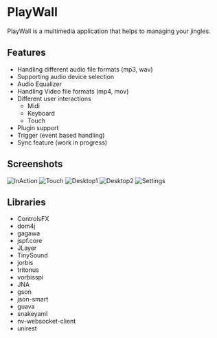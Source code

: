 # PlayWall

PlayWall is a multimedia application that helps to managing your jingles. 

## Features
- Handling different audio file formats (mp3, wav)
- Supporting audio device selection
- Audio Equalizer
- Handling Video file formats (mp4, mov)
- Different user interactions
  - Midi
  - Keyboard
  - Touch
- Plugin support
- Trigger (event based handling)
- Sync feature (work in progress) 

## Screenshots
![InAction](https://tobisan.thecodelabs.de/projects/PlayWall/DSC_3411.JPG)
![Touch](https://tobisan.thecodelabs.de/projects/PlayWall/PW1.PNG)
![Desktop1](https://tobisan.thecodelabs.de/projects/PlayWall/PW3.PNG)
![Desktop2](https://tobisan.thecodelabs.de/projects/PlayWall/PW5.PNG)
![Settings](https://tobisan.thecodelabs.de/projects/PlayWall/PW6.PNG)

## Libraries
- ControlsFX
- dom4j
- gagawa
- jspf.core
- JLayer
- TinySound
- jorbis
- tritonus
- vorbisspi
- JNA
- gson
- json-smart
- guava
- snakeyaml
- nv-websocket-client
- unirest
